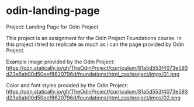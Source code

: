# odin-landing-page
Project: Landing Page for Odin Project

This project is an assignment for the Odin Project Foundations course. In this project i tried to replicate as much as i can the page provided by Odin Project.

Example image provided by the Odin Project: https://cdn.statically.io/gh/TheOdinProject/curriculum/81a5d553f4073e593d23a6ab00d50eef8620796d/foundations/html_css/project/imgs/01.png

Color and font styles provided by the Odin Project: https://cdn.statically.io/gh/TheOdinProject/curriculum/81a5d553f4073e593d23a6ab00d50eef8620796d/foundations/html_css/project/imgs/02.png

